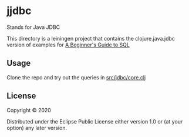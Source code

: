 # jjdbc

Stands for Java JDBC

This directory is a leiningen project that contains the clojure.java.jdbc version of examples for [A Beginner's Guide to SQL](https://www.sohamkamani.com/blog/2016/07/07/a-beginners-guide-to-sql/)

## Usage

Clone the repo and try out the queries in [src/jdbc/core.clj](https://github.com/mchampine/beginners-sql/blob/master/jjdbc/src/jjdbc/core.clj)

## License

Copyright © 2020

Distributed under the Eclipse Public License either version 1.0 or (at your option) any later version.
